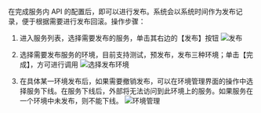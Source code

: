 在完成服务内 API 的配置后，即可以进行发布。系统会以系统时间作为发布记录，便于根据需要进行发布回滚。操作步骤：

1. 进入服务列表，选择需要发布的服务，单击其右边的【发布】按钮
![发布](https://i.imgur.com/u2b5FBa.png)

2. 选择需要发布服务的环境，目前支持测试，预发布，发布三种环境；单击【完成】，方可进行调用
![选择发布环境](https://i.imgur.com/HO62H0y.png)

3. 在具体某一环境发布后，如果需要撤销发布，可以在环境管理界面的操作中选择服务下线。在服务下线后，外部将无法访问到此环境上的服务。如果服务在一个环境中未发布，则不能下线。
![环境管理](https://i.imgur.com/INErBlf.png)